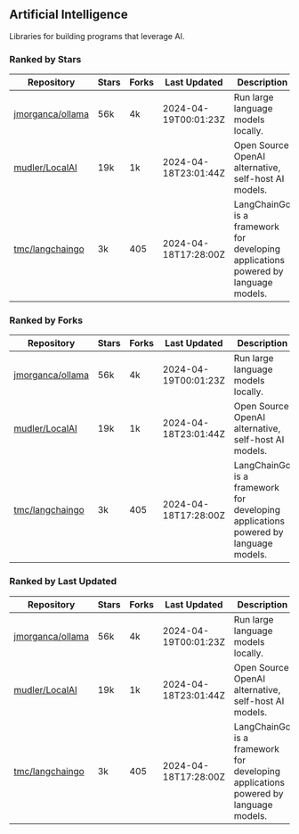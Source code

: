 ## Artificial Intelligence

Libraries for building programs that leverage AI.

### Ranked by Stars

| Repository | Stars | Forks | Last Updated | Description | 
|------------|-------|-------|--------------|-------------|
| [jmorganca/ollama](https://github.com/jmorganca/ollama) | 56k | 4k | 2024-04-19T00:01:23Z |  Run large language models locally. |
| [mudler/LocalAI](https://github.com/mudler/LocalAI) | 19k | 1k | 2024-04-18T23:01:44Z |  Open Source OpenAI alternative, self-host AI models. |
| [tmc/langchaingo](https://github.com/tmc/langchaingo) | 3k | 405 | 2024-04-18T17:28:00Z |  LangChainGo is a framework for developing applications powered by language models. |

### Ranked by Forks

| Repository | Stars | Forks | Last Updated | Description | 
|------------|-------|-------|--------------|-------------|
| [jmorganca/ollama](https://github.com/jmorganca/ollama) | 56k | 4k | 2024-04-19T00:01:23Z |  Run large language models locally. |
| [mudler/LocalAI](https://github.com/mudler/LocalAI) | 19k | 1k | 2024-04-18T23:01:44Z |  Open Source OpenAI alternative, self-host AI models. |
| [tmc/langchaingo](https://github.com/tmc/langchaingo) | 3k | 405 | 2024-04-18T17:28:00Z |  LangChainGo is a framework for developing applications powered by language models. |

### Ranked by Last Updated

| Repository | Stars | Forks | Last Updated | Description | 
|------------|-------|-------|--------------|-------------|
| [jmorganca/ollama](https://github.com/jmorganca/ollama) | 56k | 4k | 2024-04-19T00:01:23Z |  Run large language models locally. |
| [mudler/LocalAI](https://github.com/mudler/LocalAI) | 19k | 1k | 2024-04-18T23:01:44Z |  Open Source OpenAI alternative, self-host AI models. |
| [tmc/langchaingo](https://github.com/tmc/langchaingo) | 3k | 405 | 2024-04-18T17:28:00Z |  LangChainGo is a framework for developing applications powered by language models. |

